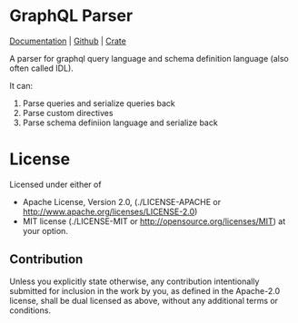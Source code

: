 GraphQL Parser
==============

[Documentation](https://docs.rs/graphql-parser) |
[Github](https://github.com/tailhook/graphql-parser) |
[Crate](https://crates.io/crates/graphql-parser)

A parser for graphql query language and schema definition language (also
often called IDL).

It can:

1. Parse queries and serialize queries back
2. Parse custom directives
3. Parse schema definiion language and serialize back


License
=======

Licensed under either of

* Apache License, Version 2.0,
  (./LICENSE-APACHE or http://www.apache.org/licenses/LICENSE-2.0)
* MIT license (./LICENSE-MIT or http://opensource.org/licenses/MIT)
  at your option.

Contribution
------------

Unless you explicitly state otherwise, any contribution intentionally
submitted for inclusion in the work by you, as defined in the Apache-2.0
license, shall be dual licensed as above, without any additional terms or
conditions.

